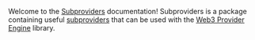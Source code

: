 Welcome to the [Subproviders](https://github.com/0xProject/0x-monorepo/tree/development/packages/subproviders) documentation! Subproviders is a package containing useful [subproviders](https://0x.org/wiki#Web3-Provider-Explained) that can be used with the [Web3 Provider Engine](https://github.com/MetaMask/provider-engine) library.
